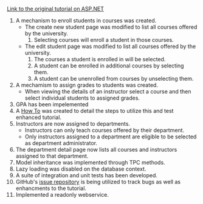 [Link to the original tutorial on ASP.NET](http://www.asp.net/mvc/tutorials/getting-started-with-ef-using-mvc)

1. A mechanism to enroll students in courses was created.
    * The create new student page was modified to list all courses offered by the university.
        1. Selecting courses will enroll a student in those courses.
    * The edit student page was modified to list all courses offered by the university.
        1. The courses a student is enrolled in will be selected.
        1. A student can be enrolled in additional courses by selecting them.
        1. A student can be unenrolled from courses by unselecting them.
1. A mechamism to assign grades to students was created.
    * When viewing the details of an instructor select a course and then select individual students to assigned grades.
1. GPA has been impelemented
1. A [How To](https://github.com/downtownHippie/ASP.NETTutorials/blob/master/ContosoUniversity/HowTo.md) was created to detail the steps to utilize this and test enhanced tutorial.
1. Instructors are now assigned to departments.
    * Instructors can only teach courses offered by their department.
    * Only instructors assigned to a department are eligible to be selected as department administrator.
1. The department detail page now lists all courses and instructors assigned to that department.
1. Model inheritance was implemented through TPC methods.
1. Lazy loading was disabled on the database context.
1. A suite of integration and unit tests has been developed.
1. GitHub's [issue repository](https://github.com/downtownHippie/ASP.NETTutorials/issues) is being utilized to track bugs as well as enhancments to the tutorial.
1. Implemented a readonly webservice.
